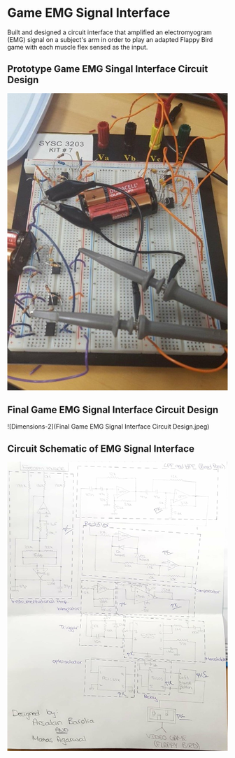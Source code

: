 # Game EMG Signal Interface

Built and designed a circuit interface that amplified an electromyogram (EMG) signal on a subject's arm in order to play an adapted Flappy Bird game with each muscle flex sensed as the input.

## Prototype Game EMG Singal Interface Circuit Design
![Dimensions-1](Prototype-Game-EMG-Singal-Interface-Circuit-Design.jpeg)

## Final Game EMG Signal Interface Circuit Design
![Dimensions-2](Final Game EMG Signal Interface Circuit Design.jpeg)

## Circuit Schematic of EMG Signal Interface
![Circuit_Schematic_of_EMG_Signal_Interface.jpg](Circuit_Schematic_of_EMG_Signal_Interface.jpg)
